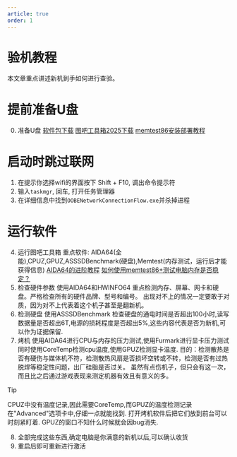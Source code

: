 ```yaml
---
article: true
order: 1
---
```


# 验机教程


本文章重点讲述新机到手如何进行查验。
<!-- more -->

# 提前准备U盘
0. 准备U盘
[软件包下载](http://xz.puremcs.top/chfs/shared/CheckNewApps.zip)
[图吧工具箱2025下载](http://xz.puremcs.top/chfs/shared/%E5%9B%BE%E5%90%A7%E5%B7%A5%E5%85%B7%E7%AE%B12025.rar)
[memtest86安装部署教程](memtest86.md)

# 启动时跳过联网
1. 在提示你选择wifi的界面按下 Shift + F10, 调出命令提示符
2. 输入`taskmgr`, 回车, 打开任务管理器
3. 在详细信息中找到`OOBENetworkConnectionFlow.exe`并杀掉进程

# 运行软件
4. 运行图吧工具箱
重点软件: AIDA64(全能),CPUZ,GPUZ,ASSSDBenchmark(硬盘),Memtest(内存测试，运行后才能获得信息)
[AIDA64的进阶教程](https://post.smzdm.com/p/a785w8vg/)
[如何使用memtest86+测试电脑内存是否稳定？](https://www.bilibili.com/opus/823321479496073315)
5. 检查硬件参数 使用AIDA64和HWINFO64
重点检测内存、屏幕、网卡和硬盘。严格检查所有的硬件品牌、型号和编号。
出现对不上的情况一定要敢于对质，因为对不上代表着这个机子甚至是翻新机。
6. 检测硬盘 使用ASSSDBenchmark
检查硬盘的通电时间是否超出100小时,读写数据量是否超出6T,电源的损耗程度是否超出5%,这些内容代表是否为新机,可以作为证据保留.
7. 烤机 使用AIDA64进行CPU与内存的压力测试,使用Furmark进行显卡压力测试
同时使用CoreTemp检测cpu温度,使用GPUZ检测显卡温度.
目的：检测散热是否有硬伤与媒体机不符，检测散热风扇是否损坏空转或不转，检测是否有过热脱焊等稳定性问题，出厂硅脂是否过关。
虽然有点伤机子，但只会有这一次，而且比之后通过游戏表现来测定机器有效且有意义的多。
> [!tip]
> CPUZ中没有温度记录,因此需要CoreTemp,而GPUZ的温度检测记录在"Advanced"选项卡中,仔细一点就能找到.
> 打开烤机软件后把它们放到前台可以时刻紧盯着.
> GPUZ的窗口不知什么时候就会因bug消失.

8. 全部完成这些东西,确定电脑是你满意的新机以后,可以确认收货
9. 重启后即可重新进行激活
